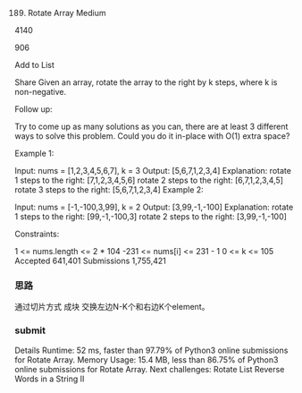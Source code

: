 189. Rotate Array
Medium

4140

906

Add to List

Share
Given an array, rotate the array to the right by k steps, where k is non-negative.

Follow up:

Try to come up as many solutions as you can, there are at least 3 different ways to solve this problem.
Could you do it in-place with O(1) extra space?
 

Example 1:

Input: nums = [1,2,3,4,5,6,7], k = 3
Output: [5,6,7,1,2,3,4]
Explanation:
rotate 1 steps to the right: [7,1,2,3,4,5,6]
rotate 2 steps to the right: [6,7,1,2,3,4,5]
rotate 3 steps to the right: [5,6,7,1,2,3,4]
Example 2:

Input: nums = [-1,-100,3,99], k = 2
Output: [3,99,-1,-100]
Explanation: 
rotate 1 steps to the right: [99,-1,-100,3]
rotate 2 steps to the right: [3,99,-1,-100]
 

Constraints:

1 <= nums.length <= 2 * 104
-231 <= nums[i] <= 231 - 1
0 <= k <= 105
Accepted
641,401
Submissions
1,755,421


### 思路

通过切片方式 成块 交换左边N-K个和右边K个element。

### submit
Details 
Runtime: 52 ms, faster than 97.79% of Python3 online submissions for Rotate Array.
Memory Usage: 15.4 MB, less than 86.75% of Python3 online submissions for Rotate Array.
Next challenges:
Rotate List
Reverse Words in a String II